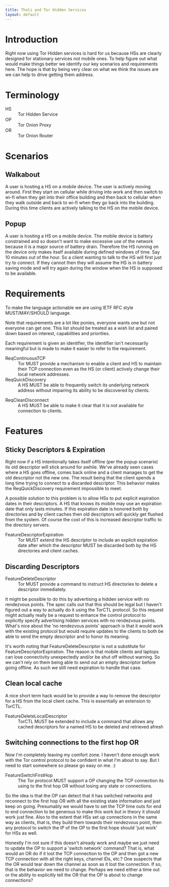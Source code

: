 ```yaml
---
title: Thali and Tor Hidden Services
layout: default
---
```


# Introduction 

Right now using Tor Hidden services is hard for us because HSs are clearly designed for stationary services not mobile ones. To help figure out what would make things better we identify our key scenarios and requirements here. The hope is that by being very clear on what we think the issues are we can help to drive getting them address.

# Terminology 

<dl>

<dt> HS </dt>
<dd> Tor Hidden Service </dd>
<dt> OP </dt>
<dd> Tor Onion Proxy </dd>
<dt> OR </dt>
<dd> Tor Onion Router</dd>

</dl>

# Scenarios 

## Walkabout 

A user is hosting a HS on a mobile device. The user is actively moving around. First they start on cellular while driving into work and then switch to wi-fi when they get into their office building and then back to cellular when they walk outside and back to wi-fi when they go back into the building. During this time clients are actively talking to the HS on the mobile device.

## Popup 

A user is hosting a HS on a mobile device. The mobile device is battery constrained and so doesn't want to make excessive use of the network because it is a major source of battery drain. Therefore the HS running on the device only makes itself available during defined windows of time. Say 10 minutes out of the hour. So a client wanting to talk to the HS will first just try to connect. If they cannot then they will assume the HS is in battery saving mode and will try again during the window when the HS is supposed to be available.

# Requirements 

To make the language actionable we are using IETF RFC style MUST/MAY/SHOULD language.

Note that requirements are a lot like ponies, everyone wants one but not everyone can get one. This list should be treated as a wish list and paired down based on interest, capabilities and priorities.

Each requirement is given an identifier, the identifier isn't necessarily meaningful but is made to make it easier to refer to the requirement.

<dl>
<dt> ReqContinuousTCP</dt>
<dd> Tor MUST provide a mechanism to enable a client and HS to maintain their TCP connection even as the HS (or client) actively change their local network addresses.</dd>

<dt> ReqQuickDiscovery</dt>
<dd> A HS MUST be able to frequently switch its underlying network address without impairing its ability to be discovered by clients.</dd>
</dl>

<dl>
<dt> ReqCleanDisconnect</dt>
<dd> A HS MUST be able to make it clear that it is not available for connection to clients.</dd>
</dl>

# Features 

## Sticky Descriptors & Expiration 

Right now if a HS intentionally takes itself offline (per the popup scenario) its old descriptor will stick around for awhile. We've already seen cases where a HS goes offline, comes back online and a client manages to get the old descriptor not the new one. The result being that the client spends a long time trying to connect to a discarded descriptor. This behavior makes the ReqQuickDiscovery requirement impossible to meet.

A possible solution to this problem is to allow HSs to put explicit expiration dates in their descriptors. A HS that knows its mobile may use an expiration date that only lasts minutes. If this expiration date is honored both by directories and by client caches then old descriptors will quickly get flushed from the system. Of course the cost of this is increased descriptor traffic to the directory servers.

<dl>
<dt> FeatureDescriptorExpiration</dt>
<dd> Tor MUST extend the HS descriptor to include an explicit expiration date after which the descriptor MUST be discarded both by the HS directories and client caches.</dd>
</dl>


## Discarding Descriptors 

<dl>
<dt> FeatureDeleteDescriptor</dt>
<dd> Tor MUST provide a command to instruct HS directories to delete a descriptor immediately.</dd>
</dl>

It might be possible to do this by advertising a hidden service with no rendezvous points. The spec calls out that this should be legal but I haven't figured out a way to actually do it using the TorCTL protocol. So this request might actually really be a request to enhance the control protocol to explicitly specify advertising hidden services with no rendezvous points. What's nice about the 'no rendezvous points' approach is that it would work with the existing protocol but would require updates to the clients to both be able to send the empty descriptor and to honor its meaning.

It's worth noting that FeatureDeleteDescriptor is not a substitute for FeatureDescriptorExpiration. The reason is that mobile clients and laptops can lose connectivity unexpectedly and/or be shut off without warning. So we can't rely on them being able to send out an empty descriptor before going offline. As such we still need expiration to handle that case.

## Clean local cache 

A nice short term hack would be to provide a way to remove the descriptor for a HS from the local client cache. This is essentially an extension to TorCTL. 

<dl>
<dt> FeatureDeleteLocalDescriptor</dt>
<dd> TorCTL MUST be extended to include a command that allows any cached descriptors for a named HS to be deleted and retrieved afresh</dd>
</dl>

## Switching connections to the first hop OR 

Now I'm completely leaving my comfort zone. I haven't done enough work with the Tor control protocol to be confident in what I'm about to say. But I need to start somewhere so please go easy on me. :)

<dl>
<dt> FeatureSwitchFirstHop</dt>
<dd> The Tor protocol MUST support a OP changing the TCP connection its using to the first hop OR without losing any state or connections.</dd>
</dl>

So the idea is that the OP can detect that it has switched networks and reconnect to the first hop OR with all the existing state information and just keep on going. Presumably we would have to set the TCP time outs for end to end connection to be generous to make this work but in theory it should work just fine. Also to the extent that HSs set up connections in the same way as clients, that is, they build them towards their rendezvous point, then any protocol to switch the IP of the OP to the first hope should 'just work' for HSs as well.

Honestly I'm not sure if this doesn't already work and maybe we just need to update the OP to support a 'switch network' command? That is, what would an OR do if it lost the TCP connection to the OP and then got a new TCP connection with all the right keys, channel IDs, etc.? One suspects that the OR would tear down the channel as soon as it lost the connection. If so, that is the behavior we need to change. Perhaps we need either a time out or the ability to explicitly tell the OR that the OP is about to change connections?

